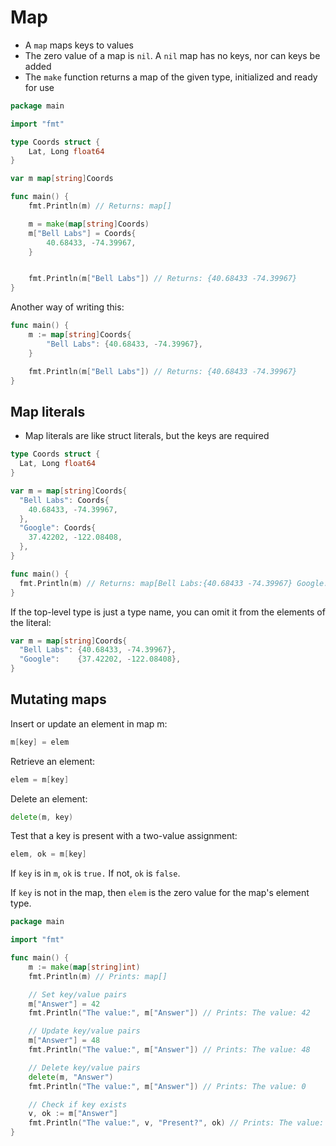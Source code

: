 # Map

* A `map` maps keys to values
* The zero value of a map is `nil`. A `nil` map has no keys, nor can keys be added
* The `make` function returns a map of the given type, initialized and ready for use

```go
package main

import "fmt"

type Coords struct {
	Lat, Long float64
}

var m map[string]Coords

func main() {
	fmt.Println(m) // Returns: map[]

	m = make(map[string]Coords)
	m["Bell Labs"] = Coords{
		40.68433, -74.39967,
	}


	fmt.Println(m["Bell Labs"]) // Returns: {40.68433 -74.39967}
}
```

Another way of writing this:

```go
func main() {
	m := map[string]Coords{
		"Bell Labs": {40.68433, -74.39967},
	}

	fmt.Println(m["Bell Labs"]) // Returns: {40.68433 -74.39967}
}
```

## Map literals

* Map literals are like struct literals, but the keys are required

```go
type Coords struct {
  Lat, Long float64
}

var m = map[string]Coords{
  "Bell Labs": Coords{
    40.68433, -74.39967,
  },
  "Google": Coords{
    37.42202, -122.08408,
  },
}

func main() {
  fmt.Println(m) // Returns: map[Bell Labs:{40.68433 -74.39967} Google:{37.42202 -122.08408}]
}
```

If the top-level type is just a type name, you can omit it from the elements of the literal:

```go
var m = map[string]Coords{
  "Bell Labs": {40.68433, -74.39967},
  "Google":    {37.42202, -122.08408},
}
```

## Mutating maps

Insert or update an element in map m:

```go
m[key] = elem
```

Retrieve an element:

```go
elem = m[key]
```

Delete an element:

```go
delete(m, key)
```

Test that a key is present with a two-value assignment:

```go
elem, ok = m[key]
```

If `key` is in `m`, `ok` is `true.` If not, `ok` is `false`.

If `key` is not in the map, then `elem` is the zero value for the map's element type.

```go
package main

import "fmt"

func main() {
	m := make(map[string]int)
	fmt.Println(m) // Prints: map[]

	// Set key/value pairs
	m["Answer"] = 42
	fmt.Println("The value:", m["Answer"]) // Prints: The value: 42

	// Update key/value pairs
	m["Answer"] = 48
	fmt.Println("The value:", m["Answer"]) // Prints: The value: 48

	// Delete key/value pairs
	delete(m, "Answer")
	fmt.Println("The value:", m["Answer"]) // Prints: The value: 0

	// Check if key exists
	v, ok := m["Answer"]
	fmt.Println("The value:", v, "Present?", ok) // Prints: The value: 0 Present? false
}
```

